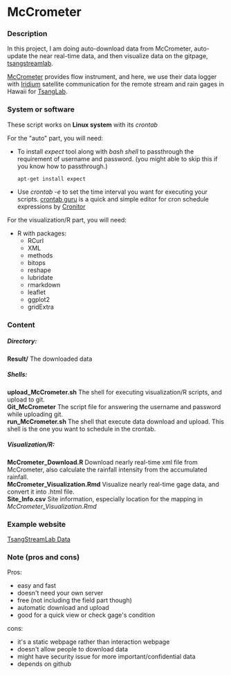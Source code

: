 # McCrometer

### Description
In this project, I am doing auto-download data from McCrometer, auto-update the near real-time data, and then visualize data on the gitpage, [tsangstreamlab](https://tsangstreamlab.github.io/).

[McCrometer](https://www.mccrometer.com/) provides flow instrument, and here, we use their data logger with [Iridium](https://www.iridium.com/company/mccrometer-inc/) satellite communication for the remote stream and rain gages in Hawaii for [TsangLab](https://yinphantsang.org/).


### System or software
These script works on **Linux system** with its *crontab*

For the "auto" part, you will need:
* To install *expect* tool along with *bash shell* to passthrough the requirement of username and password. (you might able to skip this if you know how to passthrough.)
    ```
    apt-get install expect
    ```
* Use *crontab -e* to set the time interval you want for executing your scripts. [crontab guru](https://crontab.guru/) is a quick and simple editor for cron schedule expressions by [Cronitor](https://cronitor.io/?utm_source=crontabguru&utm_campaign=cronitor_top)

For the visualization/R part, you will need:
* R with packages:
  * RCurl
  * XML
  * methods
  * bitops
  * reshape
  * lubridate
  * rmarkdown
  * leaflet
  * ggplot2
  * gridExtra


### Content
##### Directory:
**Result/**  The downloaded data

##### Shells:
**upload_McCrometer.sh**  The shell for executing visualization/R scripts, and upload to git.  
**Git_McCrometer**  The script file for answering the username and password while uploading git.  
**run_McCrometer.sh**  The shell that execute data download and upload. This shell is the one you want to schedule in the crontab.

##### Visualization/R:
**McCrometer_Download.R**  Download nearly real-time xml file from McCrometer, also calculate the rainfall intensity from the accumulated rainfall.  
**McCrometer_Visualization.Rmd**  Visualize nearly real-time gage data, and convert it into .html file.  
**Site_Info.csv**  Site information, especially location for the mapping in *McCrometer_Visualization.Rmd*  

### Example website
[TsangStreamLab Data](https://tsangstreamlab.github.io/)

### Note (pros and cons)
Pros:
* easy and fast
* doesn't need your own server
* free (not including the field part though)
* automatic download and upload
* good for a quick view or check gage's condition

cons:
* it's a static webpage rather than interaction webpage
* doesn't allow people to download data
* might have security issue for more important/confidential data
* depends on github
